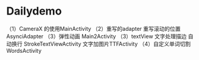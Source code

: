 # Dailydemo
（1）CameraX 的使用MainActivity
（2）重写的adapter 重写滚动的位置AsynciAdapter
（3）弹性动画 Main2Activity
（3）textView 文字处理描边 自动换行 StrokeTextViewActivity  文字加图片TTFActivity
（4）自定义单词切割  WordsActivity
